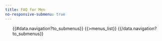 ```yaml
---
title: FAQ for Men
no-responsive-submenu: true
---
```


<ul>
{{#data.navigation?to_submenus}}
{{>menus_list}}
{{/data.navigation?to_submenus}}
</ul>

